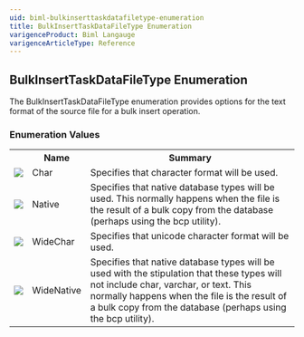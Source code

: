 ```yaml
---
uid: biml-bulkinserttaskdatafiletype-enumeration
title: BulkInsertTaskDataFileType Enumeration
varigenceProduct: Biml Langauge
varigenceArticleType: Reference
---
```


## BulkInsertTaskDataFileType Enumeration<div class="LanguageSummary"><div class ="SummaryItem">The BulkInsertTaskDataFileType enumeration provides options for the text format of the source file for a bulk insert operation.</div></div><div class="EnumValueGroup">### Enumeration Values<table id="EnumValue" class="MemberList"><tbody><tr><th class="MemberTypeIconColumnHeader">&nbsp;</th><th class="MemberNameColumnHeader">Name</th><th class="MemberSummaryColumnHeader">Summary</th></tr><tr class="cd0"><td align="center" class="MemberTypeIcon"><img src="enumValue.png"></img></td><td class="MemberName">Char</td><td class="MemberSummary"><div class ="SummaryItem">Specifies that character format will be used.</div></td></tr><tr class="cd1"><td align="center" class="MemberTypeIcon"><img src="enumValue.png"></img></td><td class="MemberName">Native</td><td class="MemberSummary"><div class ="SummaryItem">Specifies that native database types will be used.  This normally happens when the file is the result of a bulk copy from the database (perhaps using the bcp utility).</div></td></tr><tr class="cd0"><td align="center" class="MemberTypeIcon"><img src="enumValue.png"></img></td><td class="MemberName">WideChar</td><td class="MemberSummary"><div class ="SummaryItem">Specifies that unicode character format will be used.</div></td></tr><tr class="cd1"><td align="center" class="MemberTypeIcon"><img src="enumValue.png"></img></td><td class="MemberName">WideNative</td><td class="MemberSummary"><div class ="SummaryItem">Specifies that native database types will be used with the stipulation that these types will not include char, varchar, or text.  This normally happens when the file is the result of a bulk copy from the database (perhaps using the bcp utility).</div></td></tr></tbody></table></div>